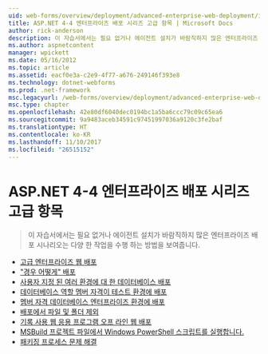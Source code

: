 ```yaml
---
uid: web-forms/overview/deployment/advanced-enterprise-web-deployment/index
title: ASP.NET 4-4 엔터프라이즈 배포 시리즈 고급 항목 | Microsoft Docs
author: rick-anderson
description: 이 자습서에서는 필요 없거나 에이전트 설치가 바람직하지 많은 엔터프라이즈 배포 시나리오는 다양 한 작업을 수행 하는 방법을 보여줍니다.
ms.author: aspnetcontent
manager: wpickett
ms.date: 05/16/2012
ms.topic: article
ms.assetid: eacf0e3a-c2e9-4f77-a676-249146f393e8
ms.technology: dotnet-webforms
ms.prod: .net-framework
msc.legacyurl: /web-forms/overview/deployment/advanced-enterprise-web-deployment
msc.type: chapter
ms.openlocfilehash: 42e80df6040dec0194bc1a5ba6ccc79c09c65ea6
ms.sourcegitcommit: 9a9483aceb34591c97451997036a9120c3fe2baf
ms.translationtype: HT
ms.contentlocale: ko-KR
ms.lasthandoff: 11/10/2017
ms.locfileid: "26515152"
---
```

<a name="aspnet-4---enterprise-deployment-series-4-advanced-topics"></a>ASP.NET 4-4 엔터프라이즈 배포 시리즈 고급 항목
====================
> 이 자습서에서는 필요 없거나 에이전트 설치가 바람직하지 많은 엔터프라이즈 배포 시나리오는 다양 한 작업을 수행 하는 방법을 보여줍니다.


- [고급 엔터프라이즈 웹 배포](advanced-enterprise-web-deployment.md)
- ["경우 어떻게" 배포](performing-a-what-if-deployment.md)
- [사용자 지정 된 여러 환경에 대 한 데이터베이스 배포](customizing-database-deployments-for-multiple-environments.md)
- [데이터베이스 역할 멤버 자격이 테스트 환경에 배포](deploying-database-role-memberships-to-test-environments.md)
- [멤버 자격 데이터베이스 엔터프라이즈 환경에 배포](deploying-membership-databases-to-enterprise-environments.md)
- [배포에서 파일 및 폴더 제외](excluding-files-and-folders-from-deployment.md)
- [기록 사용 웹 응용 프로그램 오프 라인 웹 배포](taking-web-applications-offline-with-web-deploy.md)
- [MSBuild 프로젝트 파일에서 Windows PowerShell 스크립트를 실행합니다.](running-windows-powershell-scripts-from-msbuild-project-files.md)
- [패키징 프로세스 문제 해결](troubleshooting-the-packaging-process.md)
